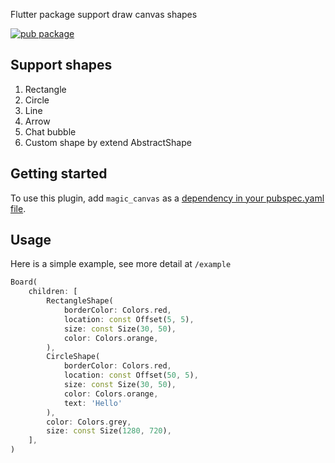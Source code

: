 <!--
This README describes the package. If you publish this package to pub.dev,
this README's contents appear on the landing page for your package.

For information about how to write a good package README, see the guide for
[writing package pages](https://dart.dev/guides/libraries/writing-package-pages).

For general information about developing packages, see the Dart guide for
[creating packages](https://dart.dev/guides/libraries/create-library-packages)
and the Flutter guide for
[developing packages and plugins](https://flutter.dev/developing-packages).
-->

Flutter package support draw canvas shapes

[![pub package](https://img.shields.io/pub/v/magic_canvas.svg)](https://pub.dev/packages/magic_canvas)

## Support shapes

1. Rectangle
2. Circle
3. Line
4. Arrow
5. Chat bubble
6. Custom shape by extend AbstractShape

## Getting started

To use this plugin, add `magic_canvas` as a [dependency in your pubspec.yaml file](https://flutter.io/platform-plugins/).

## Usage

Here is a simple example, see more detail at `/example`

```dart
Board(
    children: [
        RectangleShape(
            borderColor: Colors.red,
            location: const Offset(5, 5),
            size: const Size(30, 50),
            color: Colors.orange,
        ),
        CircleShape(
            borderColor: Colors.red,
            location: const Offset(50, 5),
            size: const Size(30, 50),
            color: Colors.orange,
            text: 'Hello'
        ),
        color: Colors.grey,
        size: const Size(1280, 720),
    ],
)
```

